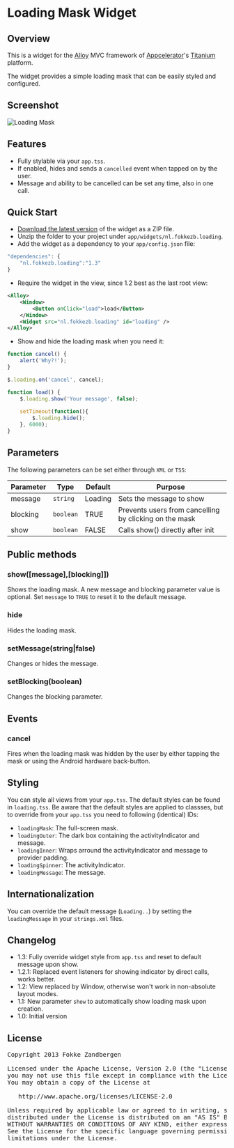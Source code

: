 # Loading Mask Widget
## Overview
This is a widget for the [Alloy](http://projects.appcelerator.com/alloy/docs/Alloy-bootstrap/index.html) MVC framework of [Appcelerator](http://www.appcelerator.com)'s [Titanium](http://www.appcelerator.com/platform) platform.

The widget provides a simple loading mask that can be easily styled and configured.

## Screenshot
![Loading Mask](https://raw.github.com/FokkeZB/nl.fokkezb.loading/master/docs/screenshot.png)

## Features
* Fully stylable via your `app.tss`.
* If enabled, hides and sends a `cancelled` event when tapped on by the user.
* Message and ability to be cancelled can be set any time, also in one call.

## Quick Start
* [Download the latest version](https://github.com/FokkeZB/nl.fokkezb.loading/tags) of the widget as a ZIP file.
* Unzip the folder to your project under `app/widgets/nl.fokkezb.loading`.
* Add the widget as a dependency to your `app/config.json` file:

```javascript
"dependencies": {
	"nl.fokkezb.loading":"1.3"
}
```

* Require the widget in the view, since 1.2 best as the last root view:

```xml
<Alloy>
	<Window>
		<Button onClick="load">load</Button>
	</Window>
	<Widget src="nl.fokkezb.loading" id="loading" />
</Alloy>
```

* Show and hide the loading mask when you need it:

```javascript
function cancel() {
	alert('Why?!');
}

$.loading.on('cancel', cancel);

function load() {
	$.loading.show('Your message', false);
	
	setTimeout(function(){
		$.loading.hide();
	}, 6000);
}
```

## Parameters
The following parameters can be set either through `XML` or `TSS`:

| Parameter | Type | Default | Purpose |
| --------- | ---- | ------- | ------- |
| message | `string` | Loading | Sets the message to show |
| blocking | `boolean` | TRUE | Prevents users from cancelling by clicking on the mask |
| show | `boolean` | FALSE | Calls show() directly after init |

## Public methods

### show([message],[blocking]])
Shows the loading mask. A new message and blocking parameter value is optional. Set `message` to `TRUE` to reset it to the default message.

### hide
Hides the loading mask.

### setMessage(string|false)
Changes or hides the message.

### setBlocking(boolean)
Changes the blocking parameter.

## Events

### cancel
Fires when the loading mask was hidden by the user by either tapping the mask or using the Android hardware back-button.

## Styling
You can style all views from your `app.tss`. The default styles can be found in `loading.tss`. Be aware that the default styles are applied to classses, but to override from your `app.tss` you need to following (identical) IDs:

* `loadingMask`: The full-screen mask.
* `loadingOuter`: The dark box containing the activityIndicator and message.
* `loadingInner`: Wraps arround the activityIndicator and message to provider padding.
* `loadingSpinner`: The activityIndicator.
* `loadingMessage`: The message.

## Internationalization
You can override the default message (`Loading..`) by setting the `loadingMessage` in your `strings.xml` files.

## Changelog
* 1.3: Fully override widget style from `app.tss` and reset to default message upon show.
* 1.2.1: Replaced event listeners for showing indicator by direct calls, works better.
* 1.2: View replaced by Window, otherwise won't work in non-absolute layout modes.
* 1.1: New parameter `show` to automatically show loading mask upon creation.
* 1.0: Initial version


## License

<pre>
Copyright 2013 Fokke Zandbergen

Licensed under the Apache License, Version 2.0 (the "License");
you may not use this file except in compliance with the License.
You may obtain a copy of the License at

   http://www.apache.org/licenses/LICENSE-2.0

Unless required by applicable law or agreed to in writing, software
distributed under the License is distributed on an "AS IS" BASIS,
WITHOUT WARRANTIES OR CONDITIONS OF ANY KIND, either express or implied.
See the License for the specific language governing permissions and
limitations under the License.
</pre>
